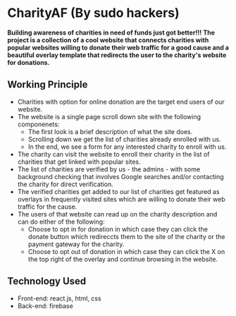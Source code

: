 # CharityAF (By sudo hackers)


**Building awareness of charities in need of funds just got better!!! The project is a collection of a cool website that connects charities with popular websites willing to donate their web traffic for a good cause and a beautiful overlay template that redirects the user to the charity's website for donations.** 



## Working Principle

* Charities with option for online donation are the target end users of our website.
* The website is a single page scroll down site with the following componenets:
  * The first look is a brief description of what the site does.
  * Scrolling down we get the list of charities already enrolled with us.
  * In the end, we see a form for any interested charity to enroll with us.
* The charity can visit the website to enroll their charity in the list of charities that get linked with popular sites.
* The list of charities are verified by us - the admins - with some background checking that involves Google searches and/or contacting the charity for direct verification.
* The verified charities get added to our list of charities get featured as overlays in frequently visited sites which are willing to donate their web traffic for the cause.
* The users of that website can read up on the charity description and can do either of the following:
  * Choose to opt in for donation in which case they can click the donate button which redireccts them to the site of the charity or the payment gateway for the charity.
  * Choose to opt out of donation in which case they can click the X on the top right of the overlay and continue browsing in the website.


## Technology Used

* Front-end: react.js, html, css
* Back-end: firebase
